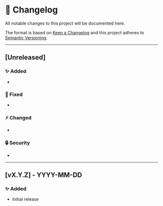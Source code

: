# 📜 Changelog

All notable changes to this project will be documented here.

The format is based on [Keep a Changelog](https://keepachangelog.com/en/1.1.0/)
and this project adheres to [Semantic Versioning](https://semver.org/spec/v2.0.0.html).

---

## [Unreleased]

### ✨ Added
- 

### 🐛 Fixed
- 

### ⚡ Changed
- 

### 🔒 Security
- 

---

## [vX.Y.Z] - YYYY-MM-DD

### ✨ Added
- Initial release
